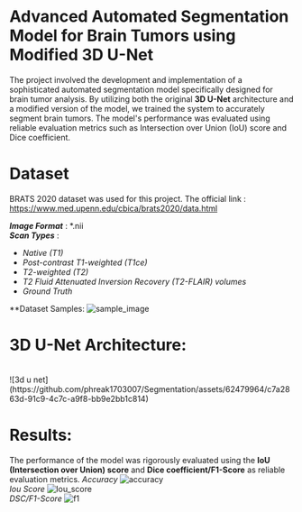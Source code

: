 # Advanced Automated Segmentation Model for Brain Tumors using Modified 3D U-Net
The project involved the development and implementation of a sophisticated automated segmentation model specifically designed for brain tumor analysis.
By utilizing both the original **3D U-Net** architecture and a modified version of the model, we trained the system to accurately segment brain tumors. The model's performance was evaluated using reliable evaluation metrics such as Intersection over Union (IoU) score and Dice coefficient. 


# Dataset
BRATS 2020 dataset was used for this project. 
The official link : https://www.med.upenn.edu/cbica/brats2020/data.html


***Image Format*** : *.nii
<br>
***Scan Types*** : 
- *Native (T1)*
- *Post-contrast T1-weighted (T1ce)*
- *T2-weighted (T2)*
- *T2 Fluid Attenuated Inversion 
Recovery (T2-FLAIR) volumes*
- *Ground Truth*

**Dataset Samples:
![sample_image](https://github.com/phreak1703007/Segmentation/assets/62479964/bf03e8dd-c3a1-4fd7-8998-06bce1a0a93c)
# 3D U-Net Architecture: 
<br>
![3d u net](https://github.com/phreak1703007/Segmentation/assets/62479964/c7a2863d-91c9-4c7c-a9f8-bb9e2bb1c814)


# Results: 
The performance of the model was rigorously evaluated using the **IoU (Intersection over Union) score** and **Dice coefficient/F1-Score** as reliable evaluation metrics. 
*Accuracy*
![accuracy](https://github.com/phreak1703007/Segmentation/assets/62479964/8a5353b3-b948-4d82-8959-c87b04bbf9d9)
<br>
*Iou Score*
![Iou_score](https://github.com/phreak1703007/Segmentation/assets/62479964/451bad19-f4a1-478f-9d14-6f58bc10cbbe)
<br>
*DSC/F1-Score*
![f1](https://github.com/phreak1703007/Segmentation/assets/62479964/a9702bff-b9c7-4743-a6e5-fc061412d47d)



